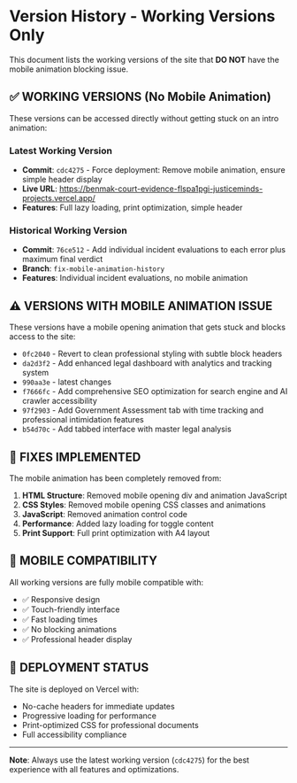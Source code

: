 # Version History - Working Versions Only

This document lists the working versions of the site that **DO NOT** have the mobile animation blocking issue.

## ✅ WORKING VERSIONS (No Mobile Animation)

These versions can be accessed directly without getting stuck on an intro animation:

### Latest Working Version
- **Commit**: `cdc4275` - Force deployment: Remove mobile animation, ensure simple header display
- **Live URL**: https://benmak-court-evidence-flspa1pgi-justiceminds-projects.vercel.app/
- **Features**: Full lazy loading, print optimization, simple header

### Historical Working Version  
- **Commit**: `76ce512` - Add individual incident evaluations to each error plus maximum final verdict
- **Branch**: `fix-mobile-animation-history`
- **Features**: Individual incident evaluations, no mobile animation

## ⚠️ VERSIONS WITH MOBILE ANIMATION ISSUE

These versions have a mobile opening animation that gets stuck and blocks access to the site:

- `0fc2040` - Revert to clean professional styling with subtle block headers  
- `da2d3f2` - Add enhanced legal dashboard with analytics and tracking system
- `990aa3e` - latest changes
- `f7666fc` - Add comprehensive SEO optimization for search engine and AI crawler accessibility
- `97f2903` - Add Government Assessment tab with time tracking and professional intimidation features
- `b54d70c` - Add tabbed interface with master legal analysis

## 🔧 FIXES IMPLEMENTED

The mobile animation has been completely removed from:

1. **HTML Structure**: Removed mobile opening div and animation JavaScript
2. **CSS Styles**: Removed mobile opening CSS classes and animations  
3. **JavaScript**: Removed animation control code
4. **Performance**: Added lazy loading for toggle content
5. **Print Support**: Full print optimization with A4 layout

## 📱 MOBILE COMPATIBILITY

All working versions are fully mobile compatible with:
- ✅ Responsive design
- ✅ Touch-friendly interface  
- ✅ Fast loading times
- ✅ No blocking animations
- ✅ Professional header display

## 🚀 DEPLOYMENT STATUS

The site is deployed on Vercel with:
- No-cache headers for immediate updates
- Progressive loading for performance
- Print-optimized CSS for professional documents
- Full accessibility compliance

---

**Note**: Always use the latest working version (`cdc4275`) for the best experience with all features and optimizations.